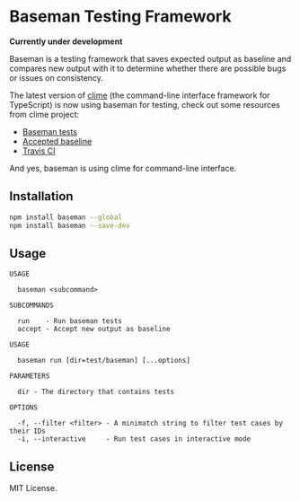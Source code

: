 # Baseman Testing Framework

**Currently under development**

Baseman is a testing framework that saves expected output as baseline and compares new output with it to determine whether there are possible bugs or issues on consistency.

The latest version of [clime](https://github.com/vilic/clime) (the command-line interface framework for TypeScript) is now using baseman for testing, check out some resources from clime project:

- [Baseman tests](https://github.com/vilic/clime/tree/master/src/test/baseman)
- [Accepted baseline](https://github.com/vilic/clime/tree/master/test/baseman/baseline)
- [Travis CI](https://travis-ci.org/vilic/clime)

And yes, baseman is using clime for command-line interface.

## Installation

```sh
npm install baseman --global
npm install baseman --save-dev
```

## Usage

```
USAGE

  baseman <subcommand>

SUBCOMMANDS

  run    - Run baseman tests
  accept - Accept new output as baseline
```

```
USAGE

  baseman run [dir=test/baseman] [...options]

PARAMETERS

  dir - The directory that contains tests

OPTIONS

  -f, --filter <filter> - A minimatch string to filter test cases by their IDs
  -i, --interactive     - Run test cases in interactive mode
```

## License

MIT License.
